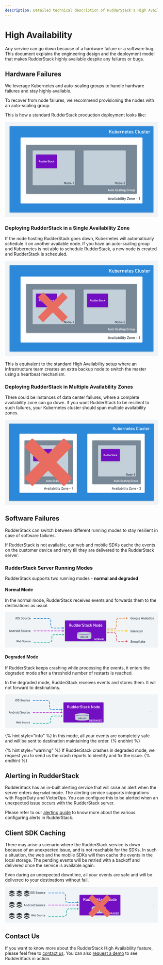 ```yaml
---
description: Detailed technical description of RudderStack's High Availability feature
---
```


# High Availability

Any service can go down because of a hardware failure or a software bug. This document explains the engineering design and the deployment model that makes RudderStack highly available despite any failures or bugs.

## Hardware Failures

We leverage Kubernetes and auto-scaling groups to handle hardware failures and stay highly available.

To recover from node failures, we recommend provisioning the nodes with an auto-scaling group. 

This is how a standard RudderStack production deployment looks like:

![](../.gitbook/assets/rudderstack2x_-7-.png)

### Deploying RudderStack in a Single Availability Zone

If the node hosting RudderStack goes down, Kubernetes will automatically schedule it on another available node. If you have an auto-scaling group and Kubernetes is not able to schedule RudderStack, a new node is created and RudderStack is scheduled.

![Single Availability Zone](../.gitbook/assets/rudderstack2x_-9-.png)

This is equivalent to the standard High Availability setup where an infrastructure team creates an extra backup node to switch the master using a heartbeat mechanism.

### Deploying RudderStack in Multiple Availability Zones

There could be instances of data center failures, where a complete availability zone can go down. If you want RudderStack to be resilient to such failures, your Kubernetes cluster should span multiple availability zones.

![Multiple Availability Zones](../.gitbook/assets/rudderstack2x_-11-.png)

## Software Failures

RudderStack can switch between different running modes to stay resilient in case of software failures.

If RudderStack is not available, our web and mobile SDKs cache the events on the customer device and retry till they are delivered to the RudderStack server.

### RudderStack Server Running Modes

RudderStack supports two running modes - **normal and degraded** 

#### Normal Mode

In the normal mode, RudderStack receives events and forwards them to the destinations as usual.

![Normal Mode](../.gitbook/assets/rudderstack2x_-12-.png)

#### Degraded Mode

If RudderStack keeps crashing while processing the events, it enters the degraded mode after a threshold number of restarts is reached.

In the degraded mode, RudderStack receives events and stores them. It will not forward to destinations. 

![Degraded Mode](../.gitbook/assets/assets_rudderlabs-1_-majrfs2pdgacv7ze7xb_-majsoduitoxws_2onhd_rudderstack2x_-13-.png)

{% hint style="info" %}
In this mode, all your events are completely safe and will be sent to destination maintaining the order.
{% endhint %}

{% hint style="warning" %}
If RudderStack crashes in degraded mode, we request you to send us the crash reports to identify and fix the issue.
{% endhint %}

## Alerting in RudderStack

RudderStack has an in-built alerting service that will raise an alert when the server enters `degraded` mode. The alerting service supports integrations with PagerDuty and VictorOps. You can configure this to be alerted when an unexpected issue occurs with the RudderStack server.

Please refer to our [alerting guide](https://docs.rudderstack.com/administrators-guide/alerting) to know more about the various configuring alerts in RudderStack.

## Client SDK Caching

There may arise a scenario where the RudderStack service is down because of an unexpected issue, and is not reachable for the SDKs. In such a situation, the web and the mobile SDKs will then cache the events in the local storage. The pending events will be retried with a backoff and delivered once the service is available again.

Even during an unexpected downtime, all your events are safe and will be delivered to your destinations without fail.

![Downtime Scenario](../.gitbook/assets/rudderstack2x_-6-.png)

## Contact Us

If you want to know more about the RudderStack High Availability feature, please feel free to [contact us](mailto:%20contact@rudderstack.com). You can also [request a demo](https://rudderstack.com/request-a-demo/) to see RudderStack in action.

